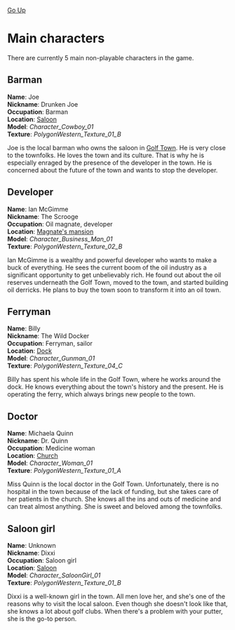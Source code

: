 [Go Up](characters.md)

# Main characters
There are currently 5 main non-playable characters in the game.

## Barman

**Name**: Joe  
**Nickname**: Drunken Joe  
**Occupation**: Barman  
**Location**: [Saloon](saloon.md)  
**Model**: *Character_Cowboy_01*  
**Texture**: *PolygonWestern_Texture_01_B*  

Joe is the local barman who owns the saloon in [Golf Town](golf_town.md). He is very close to the townfolks. He loves the town and its culture. That is why he is especially enraged by the presence of the developer in the town. He is concerned about the future of the town and wants to stop the developer.

## Developer

**Name**: Ian McGimme  
**Nickname**: The Scrooge  
**Occupation**: Oil magnate, developer  
**Location**: [Magnate's mansion](golf_town.md)  
**Model**: *Character_Business_Man_01*  
**Texture**: *PolygonWestern_Texture_02_B*  

Ian McGimme is a wealthy and powerful developer who wants to make a buck of everything. He sees the current boom of the oil industry as a significant opportunity to get unbelievably rich. He found out about the oil reserves underneath the Golf Town, moved to the town, and started building oil derricks. He plans to buy the town soon to transform it into an oil town.

## Ferryman

**Name**: Billy  
**Nickname**: The Wild Docker  
**Occupation**: Ferryman, sailor  
**Location**: [Dock](golf_town.md)  
**Model**: *Character_Gunman_01*  
**Texture**: *PolygonWestern_Texture_04_C*  

Billy has spent his whole life in the Golf Town, where he works around the dock. He knows everything about the town's history and the present. He is operating the ferry, which always brings new people to the town.

## Doctor

**Name**: Michaela Quinn  
**Nickname**: Dr. Quinn  
**Occupation**: Medicine woman  
**Location**: [Church](church.md)  
**Model**: *Character_Woman_01*  
**Texture**: *PolygonWestern_Texture_01_A*  

Miss Quinn is the local doctor in the Golf Town. Unfortunately, there is no hospital in the town because of the lack of funding, but she takes care of her patients in the church. She knows all the ins and outs of medicine and can treat almost anything. She is sweet and beloved among the townfolks.

## Saloon girl

**Name**: Unknown  
**Nickname**: Dixxi  
**Occupation**: Saloon girl  
**Location**: [Saloon](church.md)  
**Model**: *Character_SaloonGirl_01*  
**Texture**: *PolygonWestern_Texture_01_B*  

Dixxi is a well-known girl in the town. All men love her, and she's one of the reasons why to visit the local saloon. Even though she doesn't look like that, she knows a lot about golf clubs. When there's a problem with your putter, she is the go-to person.
